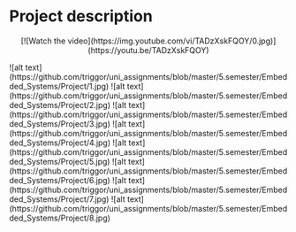 # Project description
<p align="center">
  [![Watch the video](https://img.youtube.com/vi/TADzXskFQOY/0.jpg)](https://youtu.be/TADzXskFQOY)
</p>
![alt text](https://github.com/triggor/uni_assignments/blob/master/5.semester/Embedded_Systems/Project/1.jpg)
![alt text](https://github.com/triggor/uni_assignments/blob/master/5.semester/Embedded_Systems/Project/2.jpg)
![alt text](https://github.com/triggor/uni_assignments/blob/master/5.semester/Embedded_Systems/Project/3.jpg)
![alt text](https://github.com/triggor/uni_assignments/blob/master/5.semester/Embedded_Systems/Project/4.jpg)
![alt text](https://github.com/triggor/uni_assignments/blob/master/5.semester/Embedded_Systems/Project/5.jpg)
![alt text](https://github.com/triggor/uni_assignments/blob/master/5.semester/Embedded_Systems/Project/6.jpg)
![alt text](https://github.com/triggor/uni_assignments/blob/master/5.semester/Embedded_Systems/Project/7.jpg)
![alt text](https://github.com/triggor/uni_assignments/blob/master/5.semester/Embedded_Systems/Project/8.jpg)
